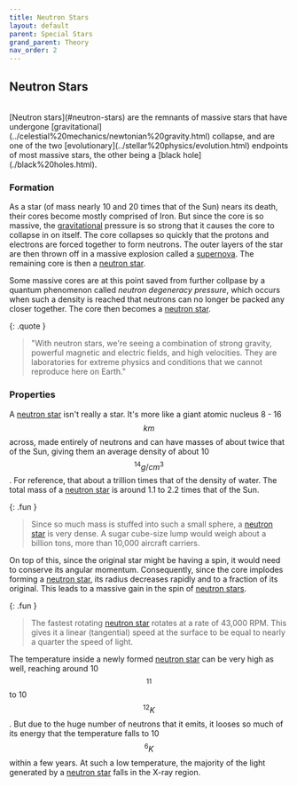 ```yaml
---
title: Neutron Stars
layout: default
parent: Special Stars
grand_parent: Theory
nav_order: 2
---
```


## Neutron Stars

<br />
[Neutron stars](#neutron-stars) are the remnants of massive stars that have undergone [gravitational](../celestial%20mechanics/newtonian%20gravity.html) collapse, and are one of the two [evolutionary](../stellar%20physics/evolution.html) endpoints of most massive stars, the other being a [black hole](./black%20holes.html).

### Formation

As a star (of mass nearly 10 and 20 times that of the Sun) nears its death, their cores become mostly comprised of Iron. But since the core is so massive, the [gravitational](../celestial%20mechanics/newtonian%20gravity.html) pressure is so strong that it causes the core to collapse in on itself. The core collapses so quickly that the protons and electrons are forced together to form neutrons. The outer layers of the star are then thrown off in a massive explosion called a [supernova](../energetic%20sources/supernovae.html). The remaining core is then a [neutron star](#neutron-stars).

Some massive cores are at this point saved from further collpase by a quantum phenomenon called _neutron degeneracy pressure_, which occurs when such a density is reached that neutrons can no longer be packed any closer together. The core then becomes a [neutron star](#neutron-stars).

{: .quote }

> "With neutron stars, we're seeing a combination of strong gravity, powerful magnetic and electric fields, and high velocities. They are laboratories for extreme physics and conditions that we cannot reproduce here on Earth."

### Properties

A [neutron star](#neutron-stars) isn't really a star. It's more like a giant atomic nucleus 8 - 16 $$km$$ across, made entirely of neutrons and can have masses of about twice that of the Sun, giving them an average density of about 10$$^14 g/cm^3$$. For reference, that about a trillion times that of the density of water. The total mass of a [neutron star](#neutron-stars) is around 1.1 to 2.2 times that of the Sun.

{: .fun }

> Since so much mass is stuffed into such a small sphere, a [neutron star](#neutron-stars) is very dense. A sugar cube-size lump would weigh about a billion tons, more than 10,000 aircraft carriers.

On top of this, since the original star might be having a spin, it would need to conserve its angular momentum. Consequently, since the core implodes forming a [neutron star](#neutron-stars), its radius decreases rapidly and to a fraction of its original. This leads to a massive gain in the spin of [neutron stars](#neutron-stars).

{: .fun }

> The fastest rotating [neutron star](#neutron-stars) rotates at a rate of 43,000 RPM. This gives it a linear (tangential) speed at the surface to be equal to nearly a quarter the speed of light.

The temperature inside a newly formed [neutron star](#neutron-stars) can be very high as well, reaching around 10$$^{11}$$ to 10$$^{12} K$$. But due to the huge number of neutrons that it emits, it looses so much of its energy that the temperature falls to 10$$^6 K$$ within a few years. At such a low temperature, the majority of the light generated by a [neutron star](#neutron-stars) falls in the X-ray region.
